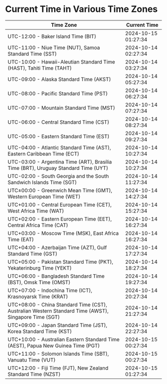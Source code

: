 # Current Time in Various Time Zones

| Time Zone | Current Time |
|-----------|--------------|
| UTC-12:00 - Baker Island Time (BIT) | 2024-10-15 01:27:34 |
| UTC-11:00 - Niue Time (NUT), Samoa Standard Time (SST) | 2024-10-14 02:27:34 |
| UTC-10:00 - Hawaii-Aleutian Standard Time (HAST), Tahiti Time (TAHT) | 2024-10-14 03:27:34 |
| UTC-09:00 - Alaska Standard Time (AKST) | 2024-10-14 05:27:34 |
| UTC-08:00 - Pacific Standard Time (PST) | 2024-10-14 06:27:34 |
| UTC-07:00 - Mountain Standard Time (MST) | 2024-10-14 07:27:34 |
| UTC-06:00 - Central Standard Time (CST) | 2024-10-14 08:27:34 |
| UTC-05:00 - Eastern Standard Time (EST) | 2024-10-14 09:27:34 |
| UTC-04:00 - Atlantic Standard Time (AST), Eastern Caribbean Time (ECT) | 2024-10-14 10:27:34 |
| UTC-03:00 - Argentina Time (ART), Brasília Time (BRT), Uruguay Standard Time (UYT) | 2024-10-14 10:27:34 |
| UTC-02:00 - South Georgia and the South Sandwich Islands Time (SGT) | 2024-10-14 11:27:34 |
| UTC±00:00 - Greenwich Mean Time (GMT), Western European Time (WET) | 2024-10-14 14:27:34 |
| UTC+01:00 - Central European Time (CET), West Africa Time (WAT) | 2024-10-14 15:27:34 |
| UTC+02:00 - Eastern European Time (EET), Central Africa Time (CAT) | 2024-10-14 16:27:34 |
| UTC+03:00 - Moscow Time (MSK), East Africa Time (EAT) | 2024-10-14 16:27:34 |
| UTC+04:00 - Azerbaijan Time (AZT), Gulf Standard Time (GST) | 2024-10-14 17:27:34 |
| UTC+05:00 - Pakistan Standard Time (PKT), Yekaterinburg Time (YEKT) | 2024-10-14 18:27:34 |
| UTC+06:00 - Bangladesh Standard Time (BST), Omsk Time (OMST) | 2024-10-14 19:27:34 |
| UTC+07:00 - Indochina Time (ICT), Krasnoyarsk Time (KRAT) | 2024-10-14 20:27:34 |
| UTC+08:00 - China Standard Time (CST), Australian Western Standard Time (AWST), Singapore Time (SGT) | 2024-10-14 21:27:34 |
| UTC+09:00 - Japan Standard Time (JST), Korea Standard Time (KST) | 2024-10-14 22:27:34 |
| UTC+10:00 - Australian Eastern Standard Time (AEST), Papua New Guinea Time (PGT) | 2024-10-15 00:27:34 |
| UTC+11:00 - Solomon Islands Time (SBT), Vanuatu Time (VUT) | 2024-10-15 00:27:34 |
| UTC+12:00 - Fiji Time (FJT), New Zealand Standard Time (NZST) | 2024-10-15 01:27:34 |
